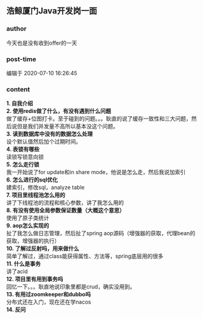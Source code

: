 ## 浩鲸厦门Java开发岗一面
### author 
今天也是没有收到offer的一天
### post-time 

编辑于  2020-07-10 16:26:45
### content 
<div class="post-topic-des nc-post-content">
 <div>
  <strong>
   1. 自我介绍
  </strong>
 </div>
 <div>
  <strong>
   2. 使用redis做了什么，有没有遇到什么问题
  </strong>
 </div>
 <div>
  做了缓存+位图打卡。至于碰到的问题。。。耿直的说了缓存一致性和三大问题，然后说但是我们并发量不高所以基本没这个问题。
 </div>
 <div>
  <strong>
   3. 读到数据库中没有的数据怎么处理
  </strong>
 </div>
 <div>
  设个默认值然后加个过期时间。
 </div>
 <div>
  <strong>
   4. 表锁有哪些
  </strong>
 </div>
 <div>
  读锁写锁意向锁
 </div>
 <div>
  <strong>
   5. 怎么走行锁
  </strong>
 </div>
 <div>
  我一开始说了for update和in share mode，他说是怎么走，然后我说加索引
 </div>
 <div>
  <strong>
   6. 怎么进行的sql优化
  </strong>
 </div>
 <div>
  建索引，修改sql，analyze table
 </div>
 <div>
  <strong>
   7. 项目里线程池怎么用的
  </strong>
 </div>
 <div>
  讲了下线程池的流程和核心参数，讲了我怎么用的
 </div>
 <div>
  <strong>
   8. 有没有使用全局参数保证数量（大概这个意思）
  </strong>
 </div>
 <div>
  使用了原子类统计
 </div>
 <div>
  <strong>
   9. aop怎么实现的
  </strong>
 </div>
 <div>
  扯了我怎么做日志管理，然后扯了spring aop源码（增强器的获取，代理bean的获取，增强器的执行）
 </div>
 <div>
  <strong>
   10. 了解过反射吗，用来做什么
  </strong>
 </div>
 <div>
  简单了解过，通过class能获得属性、方法等，spring底层用的很多
 </div>
 <div>
  <strong>
   11. 什么是事务
  </strong>
 </div>
 <div>
  讲了acid
 </div>
 <div>
  <strong>
   12. 项目里有用到事务吗
  </strong>
 </div>
 <div>
  回忆一下。。。耿直地说印象里都是crud，确实没用到。
 </div>
 <div>
  <strong>
   13. 有用过zoomkeeper和dubbo吗
  </strong>
 </div>
 <div>
  分布式还在入门，现在还在学nacos
 </div>
 <div>
  <strong>
   14. 反问
  </strong>
 </div>
</div>
